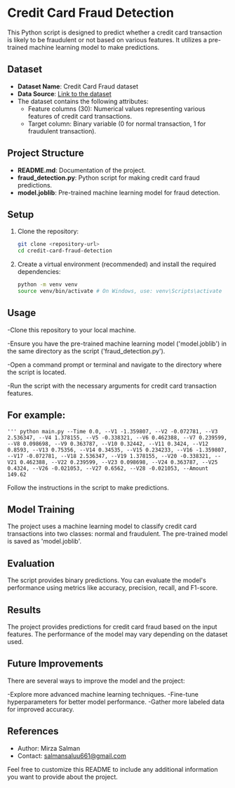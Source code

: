 # Credit Card Fraud Detection

This Python script is designed to predict whether a credit card transaction is likely to be fraudulent or not based on various features. It utilizes a pre-trained machine learning model to make predictions.

## Dataset

- **Dataset Name**: Credit Card Fraud dataset
- **Data Source**: [Link to the dataset](provide_link_here)
- The dataset contains the following attributes:
  - Feature columns (30): Numerical values representing various features of credit card transactions.
  - Target column: Binary variable (0 for normal transaction, 1 for fraudulent transaction).

## Project Structure

- **README.md**: Documentation of the project.
- **fraud_detection.py**: Python script for making credit card fraud predictions.
- **model.joblib**: Pre-trained machine learning model for fraud detection.

## Setup

1. Clone the repository:
   ```bash
   git clone <repository-url>
   cd credit-card-fraud-detection
2. Create a virtual environment (recommended) and install the required dependencies:
   ```bash
   python -m venv venv
   source venv/bin/activate # On Windows, use: venv\Scripts\activate

## Usage

-Clone this repository to your local machine.

-Ensure you have the pre-trained machine learning model ('model.joblib') in the same directory as the script ('fraud_detection.py').

-Open a command prompt or terminal and navigate to the directory where the script is located.

-Run the script with the necessary arguments for credit card transaction features.

## For example:
    ''' python main.py --Time 0.0, --V1 -1.359807, --V2 -0.072781, --V3 2.536347, --V4 1.378155, --V5 -0.338321, --V6 0.462388, --V7 0.239599, --V8 0.098698, --V9 0.363787, --V10 0.32442, --V11 0.3424, --V12 0.8593, --V13 0.75356, --V14 0.34535, --V15 0.234233, --V16 -1.359807, --V17 -0.072781, --V18 2.536347, --V19 1.378155, --V20 -0.338321, --V21 0.462388, --V22 0.239599, --V23 0.098698, --V24 0.363787, --V25 0.4324, --V26 -0.021053, --V27 0.6562, --V28 -0.021053, --Amount 149.62  


Follow the instructions in the script to make predictions.

## Model Training
The project uses a machine learning model to classify credit card transactions into two classes: normal and fraudulent. The pre-trained model is saved as 'model.joblib'.

## Evaluation
The script provides binary predictions. You can evaluate the model's performance using metrics like accuracy, precision, recall, and F1-score.

## Results
The project provides predictions for credit card fraud based on the input features. The performance of the model may vary depending on the dataset used.

## Future Improvements
There are several ways to improve the model and the project:

-Explore more advanced machine learning techniques.
-Fine-tune hyperparameters for better model performance.
-Gather more labeled data for improved accuracy.
## References

- Author: Mirza Salman
- Contact: salmansaluu661@gmail.com

Feel free to customize this README to include any additional information you want to provide about the project.


